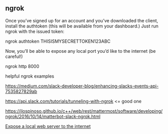## ngrok

Once you’ve signed up for an account and you’ve downloaded the client, install the authtoken (this will be available from your dashboard.) Just run ngrok with the issued token:

ngrok authtoken THISISMYSECRETTOKEN123ABC

Now, you’ll be able to expose any local port you’d like to the internet (be careful!)

ngrok http 8000

helpful ngrok examples

https://medium.com/slack-developer-blog/enhancing-slacks-events-api-7535827829ab


https://api.slack.com/tutorials/tunneling-with-ngrok <= good one


https://jlospinoso.github.io/c++/web/rest/mattermost/software/developing/ngrok/2016/10/14/matterbot-slack-ngrok.html



[Expose a local web server to the internet
 ](https://ngrok.com/docs#expose)


